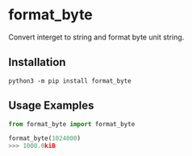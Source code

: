 # format_byte
Convert interget to string and format byte unit string.

## Installation
`python3 -m pip install format_byte`

## Usage Examples

```python
from format_byte import format_byte

format_byte(1024000)
>>> 1000.0kiB

```